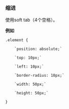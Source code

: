 ### 缩进

使用soft tab（4个空格）。

**例如**

`.element {`

        `position: absolute;`

        `top: 10px;`

        `left: 10px;`

        `border-radius: 10px;`

        `width: 50px;`

        `height: 50px;`

`}`

